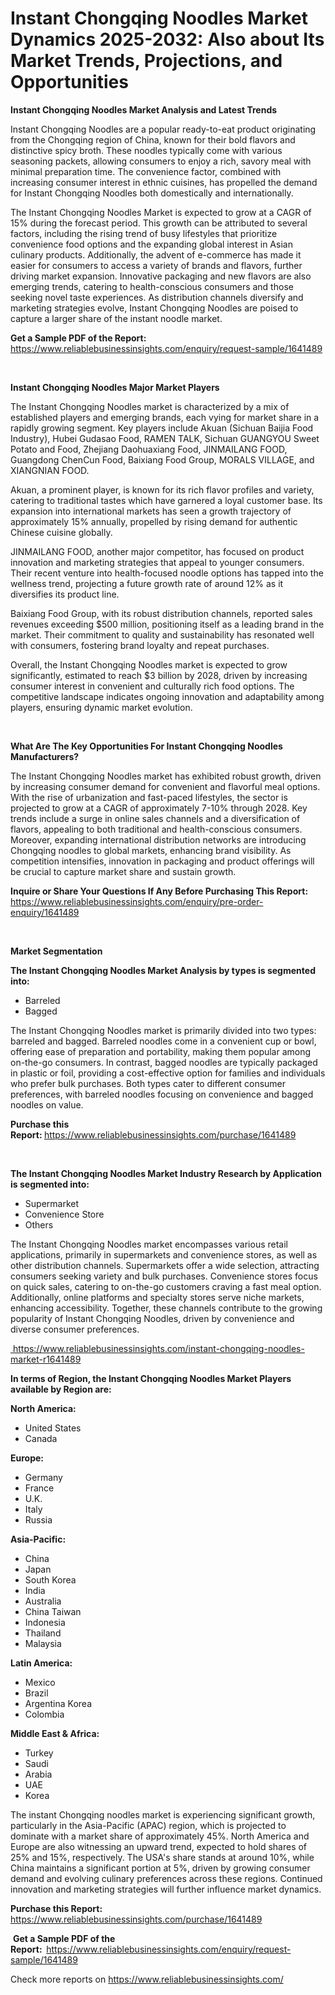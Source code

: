 <p><h1>Instant Chongqing Noodles Market Dynamics 2025-2032: Also about Its Market Trends, Projections, and Opportunities</h1></p><p><strong>Instant Chongqing Noodles Market Analysis and Latest Trends</strong></p>
<p><p>Instant Chongqing Noodles are a popular ready-to-eat product originating from the Chongqing region of China, known for their bold flavors and distinctive spicy broth. These noodles typically come with various seasoning packets, allowing consumers to enjoy a rich, savory meal with minimal preparation time. The convenience factor, combined with increasing consumer interest in ethnic cuisines, has propelled the demand for Instant Chongqing Noodles both domestically and internationally.</p><p>The Instant Chongqing Noodles Market is expected to grow at a CAGR of 15% during the forecast period. This growth can be attributed to several factors, including the rising trend of busy lifestyles that prioritize convenience food options and the expanding global interest in Asian culinary products. Additionally, the advent of e-commerce has made it easier for consumers to access a variety of brands and flavors, further driving market expansion. Innovative packaging and new flavors are also emerging trends, catering to health-conscious consumers and those seeking novel taste experiences. As distribution channels diversify and marketing strategies evolve, Instant Chongqing Noodles are poised to capture a larger share of the instant noodle market.</p></p>
<p><strong>Get a Sample PDF of the Report:&nbsp;</strong> <a href="https://www.reliablebusinessinsights.com/enquiry/request-sample/1641489?utm_campaign=2734&utm_medium=2&utm_source=Github&utm_content=ia&utm_term=07042025&utm_id=instant-chongqing-noodles">https://www.reliablebusinessinsights.com/enquiry/request-sample/1641489</a></p>
<p>&nbsp;</p>
<p><strong>Instant Chongqing Noodles Major Market Players</strong></p>
<p><p>The Instant Chongqing Noodles market is characterized by a mix of established players and emerging brands, each vying for market share in a rapidly growing segment. Key players include Akuan (Sichuan Baijia Food Industry), Hubei Gudasao Food, RAMEN TALK, Sichuan GUANGYOU Sweet Potato and Food, Zhejiang Daohuaxiang Food, JINMAILANG FOOD, Guangdong ChenCun Food, Baixiang Food Group, MORALS VILLAGE, and XIANGNIAN FOOD.</p><p>Akuan, a prominent player, is known for its rich flavor profiles and variety, catering to traditional tastes which have garnered a loyal customer base. Its expansion into international markets has seen a growth trajectory of approximately 15% annually, propelled by rising demand for authentic Chinese cuisine globally.</p><p>JINMAILANG FOOD, another major competitor, has focused on product innovation and marketing strategies that appeal to younger consumers. Their recent venture into health-focused noodle options has tapped into the wellness trend, projecting a future growth rate of around 12% as it diversifies its product line.</p><p>Baixiang Food Group, with its robust distribution channels, reported sales revenues exceeding $500 million, positioning itself as a leading brand in the market. Their commitment to quality and sustainability has resonated well with consumers, fostering brand loyalty and repeat purchases.</p><p>Overall, the Instant Chongqing Noodles market is expected to grow significantly, estimated to reach $3 billion by 2028, driven by increasing consumer interest in convenient and culturally rich food options. The competitive landscape indicates ongoing innovation and adaptability among players, ensuring dynamic market evolution.</p></p>
<p>&nbsp;</p>
<p><strong>What Are The Key Opportunities For Instant Chongqing Noodles Manufacturers?</strong></p>
<p><p>The Instant Chongqing Noodles market has exhibited robust growth, driven by increasing consumer demand for convenient and flavorful meal options. With the rise of urbanization and fast-paced lifestyles, the sector is projected to grow at a CAGR of approximately 7-10% through 2028. Key trends include a surge in online sales channels and a diversification of flavors, appealing to both traditional and health-conscious consumers. Moreover, expanding international distribution networks are introducing Chongqing noodles to global markets, enhancing brand visibility. As competition intensifies, innovation in packaging and product offerings will be crucial to capture market share and sustain growth.</p></p>
<p><strong>Inquire or Share Your Questions If Any Before Purchasing This Report:</strong> <a href="https://www.reliablebusinessinsights.com/enquiry/pre-order-enquiry/1641489?utm_campaign=2734&utm_medium=2&utm_source=Github&utm_content=ia&utm_term=07042025&utm_id=instant-chongqing-noodles">https://www.reliablebusinessinsights.com/enquiry/pre-order-enquiry/1641489</a></p>
<p>&nbsp;</p>
<p><strong>Market Segmentation</strong></p>
<p><strong>The Instant Chongqing Noodles Market Analysis by types is segmented into:</strong></p>
<p><ul><li>Barreled</li><li>Bagged</li></ul></p>
<p><p>The Instant Chongqing Noodles market is primarily divided into two types: barreled and bagged. Barreled noodles come in a convenient cup or bowl, offering ease of preparation and portability, making them popular among on-the-go consumers. In contrast, bagged noodles are typically packaged in plastic or foil, providing a cost-effective option for families and individuals who prefer bulk purchases. Both types cater to different consumer preferences, with barreled noodles focusing on convenience and bagged noodles on value.</p></p>
<p><strong>Purchase this Report:&nbsp;</strong><a href="https://www.reliablebusinessinsights.com/purchase/1641489?utm_campaign=2734&utm_medium=2&utm_source=Github&utm_content=ia&utm_term=07042025&utm_id=instant-chongqing-noodles">https://www.reliablebusinessinsights.com/purchase/1641489</a></p>
<p>&nbsp;</p>
<p><strong>The Instant Chongqing Noodles Market Industry Research by Application is segmented into:</strong></p>
<p><ul><li>Supermarket</li><li>Convenience Store</li><li>Others</li></ul></p>
<p><p>The Instant Chongqing Noodles market encompasses various retail applications, primarily in supermarkets and convenience stores, as well as other distribution channels. Supermarkets offer a wide selection, attracting consumers seeking variety and bulk purchases. Convenience stores focus on quick sales, catering to on-the-go customers craving a fast meal option. Additionally, online platforms and specialty stores serve niche markets, enhancing accessibility. Together, these channels contribute to the growing popularity of Instant Chongqing Noodles, driven by convenience and diverse consumer preferences.</p></p>
<p><a href="https://www.reliablebusinessinsights.com/instant-chongqing-noodles-market-r1641489?utm_campaign=2734&utm_medium=2&utm_source=Github&utm_content=ia&utm_term=07042025&utm_id=instant-chongqing-noodles">&nbsp;https://www.reliablebusinessinsights.com/instant-chongqing-noodles-market-r1641489</a></p>
<p><strong>In terms of Region, the Instant Chongqing Noodles Market Players available by Region are:</strong></p>
<p>
    <p> <strong> North America: </strong>
        <ul>
            <li>United States</li>
            <li>Canada</li>
        </ul>
        </p> 
    <p> <strong> Europe: </strong>
        <ul>
            <li>Germany</li>
            <li>France</li>
            <li>U.K.</li>
            <li>Italy</li>
            <li>Russia</li>
        </ul>
        </p> 
    <p> <strong> Asia-Pacific: </strong>
        <ul>
            <li>China</li>
            <li>Japan</li>
            <li>South Korea</li>
            <li>India</li>
            <li>Australia</li>
            <li>China Taiwan</li>
            <li>Indonesia</li>
            <li>Thailand</li>
            <li>Malaysia</li>
        </ul>
        </p> 
    <p> <strong> Latin America: </strong>
        <ul>
            <li>Mexico</li>
            <li>Brazil</li>
            <li>Argentina Korea</li>
            <li>Colombia</li>
        </ul>
        </p> 
    <p> <strong> Middle East & Africa: </strong>
        <ul>
            <li>Turkey</li>
            <li>Saudi</li>
            <li>Arabia</li>
            <li>UAE</li>
            <li>Korea</li>
        </ul>
    </p>
    </p>
<p><p>The instant Chongqing noodles market is experiencing significant growth, particularly in the Asia-Pacific (APAC) region, which is projected to dominate with a market share of approximately 45%. North America and Europe are also witnessing an upward trend, expected to hold shares of 25% and 15%, respectively. The USA's share stands at around 10%, while China maintains a significant portion at 5%, driven by growing consumer demand and evolving culinary preferences across these regions. Continued innovation and marketing strategies will further influence market dynamics.</p></p>
<p><strong>Purchase this Report: </strong><a href="https://www.reliablebusinessinsights.com/purchase/1641489?utm_campaign=2734&utm_medium=2&utm_source=Github&utm_content=ia&utm_term=07042025&utm_id=instant-chongqing-noodles">https://www.reliablebusinessinsights.com/purchase/1641489</a></p>
<p>&nbsp;<strong>Get a Sample PDF of the Report:&nbsp;&nbsp;</strong><a href="https://www.reliablebusinessinsights.com/enquiry/request-sample/1641489?utm_campaign=2734&utm_medium=2&utm_source=Github&utm_content=ia&utm_term=07042025&utm_id=instant-chongqing-noodles">https://www.reliablebusinessinsights.com/enquiry/request-sample/1641489</a></p>
<p><strong></strong></p>
<p>Check more reports on <a href="https://www.reliablebusinessinsights.com/?utm_campaign=2734&utm_medium=2&utm_source=Github&utm_content=ia&utm_term=07042025&utm_id=instant-chongqing-noodles">https://www.reliablebusinessinsights.com/</a></p>
